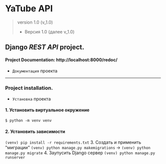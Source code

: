 # **YaTube API**
> version 1.0 (v_1.0)
> * Версия 1.0 (далее v_1.0)


## Django _REST API_ project.
#### Project **Documentation**: http://localhost:8000/redoc/
* `Документация` проекта
_______
### Project installation.
* `Установка` проекта

#### 1. Установить виртуальное окружение 
`$ python -m venv venv`
#### 2. Установить зависимости 
`(venv) pip install -r requirements.txt`
3. Создать и применить "миграции" 
`(venv) python manage.py makemigrations` -> `(venv) python manage.py migrate`
4. Заупусить Django сервер 
`(venv) python manage.py runserver`

